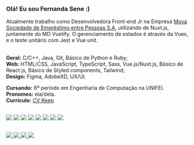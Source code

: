 ### Olá! Eu sou Fernanda Sene :)

Atualmente trabalho como Desenvolvedora Front-end Jr na Empresa <a href="https://mova.vc/">Mova Sociedade de Empréstimo entre Pessoas S.A</a>, utilizando de Nuxt.js, juntamente do MD Vuetify. O gerenciamento de estados é através da Vuex, e o teste unitário com Jest e Vue unit.
<br><br>

**Geral:** C/C++, Java, Git, Básico de Python e Ruby;<br>
**Web:** HTML/CSS, JavaScript, TypeScript, Sass, Vue.js/Nuxt.js, Básico de React.js, Básico de Styled components, Tailwind;<br>
**Design:** Figma, AdobeXD, UX/UI.<br>

**Cursando:** 6º período em Engenharia de Computação na UNIFEI.<br>
**Pronomes:** ela/dela.<br>
**Currículo:** <a href="https://www.cvkeep.com/cv/fernandasene">CV Keep</a><br>


##

<div text-align="justify">
  <img src="https://img.shields.io/badge/Git-d43535?style=for-the-badge&logo=git&logoColor=white&labelColor=d43535" />
  <img src="https://img.shields.io/badge/html%205-orange?style=for-the-badge&logo=html5&logoColor=white&labelColor=orange" />
  <img src="https://img.shields.io/badge/CSS%203-5188FE?style=for-the-badge&logo=css3&logoColor=white&labelColor=5188FE" />
  <img src="https://img.shields.io/badge/Js-948712?style=for-the-badge&logo=css3&logoColor=white&labelColor=948712" />
  <img src="https://img.shields.io/badge/Ts-3276E6?style=for-the-badge&logo=typescript&logoColor=white&labelColor=3276E6" />
  <img src="https://img.shields.io/badge/Vue.Js-339933?style=for-the-badge&logo=vue.js&logoColor=white&labelColor=339933" />
  <img src="https://img.shields.io/badge/Nuxt.Js-00633b?style=for-the-badge&logo=nuxt.js&logoColor=white&labelColor=00633b" />
  <img src="https://img.shields.io/badge/Figma-d82fbc?style=for-the-badge&logo=figma&logoColor=white&labelColor=d82fbc" />
</div>

##

<div>  
  <a href = "mailto:fehsene@gmail.com">
    <img src="https://img.shields.io/badge/-Gmail-%23EA4335?style=for-the-badge&logo=gmail&logoColor=white&labelColor=%23EA4335">
  </a>
  <a href="https://www.linkedin.com/in/fernanda-sene/" target="_blank">
    <img src="https://img.shields.io/badge/-Linkedin-%230077B5?style=for-the-badge&logo=linkedin&logoColor=white&labelColor=%230077B5">
  </a>
  <a href="https://www.instagram.com/_fernandasene/" target="_blank">
    <img src="https://img.shields.io/badge/-Instagram-%23E4405F?style=for-the-badge&logo=instagram&logoColor=white&labelColor=%23E4405F">
  </a>
  <a href="https://open.spotify.com/user/uns0tmcy0lkr5tr48losmbcwb?si=9f73b278c4d74673" target="_blank">
    <img src="https://img.shields.io/badge/-Spotify-%3bb34b?style=for-the-badge&logo=spotify&logoColor=white&labelColor=%3bb34b">
  </a>
</div>

